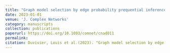 ```yaml
---
title: "Graph model selection by edge probability prequential inference"
date: 2023-01-01
venue: 'J. Complex Networks'
category: manuscripts
collection: publications
paperurl: https://doi.org/10.1093/comnet/cnad011
permalink: 
citation: Duvivier, Louis et al.(2023). "Graph model selection by edge probability prequential inference". J. Complex Networks. 11(3).
---
```

